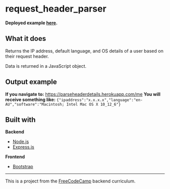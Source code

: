 # request_header_parser

**Deployed example [here](https://parseheaderdetails.herokuapp.com/me).**

## What it does
Returns the IP address, default language, and OS details of a user based on their request header.

Data is returned in a JavaScript object.

## Output example
**If you navigate to:** https://parseheaderdetails.herokuapp.com/me
**You will receive something like:** `{"ipaddress":"x.x.x.x","language":"en-AU","software":"Macintosh; Intel Mac OS X 10_12_6"}`

## Built with

**Backend**
* [Node.js](https://nodejs.org/en/)
* [Express.js](http://expressjs.com/)

**Frontend**
* [Bootstrap](https://getbootstrap.com/)

----

This is a project from the [FreeCodeCamp](https://www.freecodecamp.org) backend curriculum. 